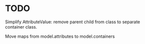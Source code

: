 TODO
====

Simplify AttributeValue: remove parent child from class to separate container class.

Move maps from model.attributes to model.containers


